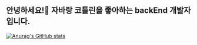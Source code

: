 ## 안녕하세요!👋 자바랑 코틀린을 좋아하는 backEnd 개발자입니다.


  [![Anurag's GitHub stats](https://github-readme-stats.vercel.app/api?username=gooddle)](https://github.com/gooddle/github-readme-stats)

<!--
**gooddle/gooddle** is a ✨ _special_ ✨ repository because its `README.md` (this file) appears on your GitHub profile.

Here are some ideas to get you started:

- 🔭 I’m currently working on ...
- 🌱 I’m currently learning ...
- 👯 I’m looking to collaborate on ...
- 🤔 I’m looking for help with ...
- 💬 Ask me about ...
- 📫 How to reach me: ...
- 😄 Pronouns: ...
- ⚡ Fun fact: ...
-->
